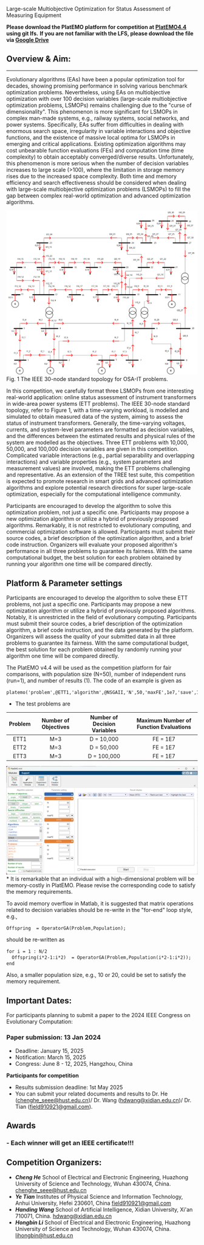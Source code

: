 Large-scale Multiobjective Optimization for Status Assessment of Measuring Equipment

**Please download the PlatEMO platform for competition at [PlatEMO4.4](https://github.com/ChengHust/IEEE-CEC-2024-Competition/tree/master) using git lfs.**
**If you are not familiar with the LFS, please download the file via [Google Drive](https://drive.google.com/file/d/1hfX8ejpZy4Dgx0daFZ3lItINfd_BpT1F/view?usp=drive_link)**

## Overview & Aim:

---

Evolutionary algorithms (EAs) have been a popular optimization tool for decades, showing promising performance in solving various benchmark optimization problems.
Nevertheless, using EAs on multiobjective optimization with over 100 decision variables (large-scale multiobjective optimization problems, LSMOPs) remains challenging due to the "curse of dimensionality".
This phenomenon is more significant for LSMOPs in complex man-made systems, e.g., railway systems, social networks, and power systems.
Specifically, EAs suffer from difficulties in dealing with enormous search space, irregularity in variable interactions and objective functions, and the existence of massive local optima for LSMOPs in emerging and critical applications.
Existing optimization algorithms may cost unbearable function evaluations (FEs) and computation time (time complexity) to obtain acceptably converged/diverse results.
Unfortunately, this phenomenon is more serious when the number of decision variables increases to large scale (>100), where the limitation in storage memory rises due to the increased space complexity.
Both time and memory efficiency and search effectiveness should be considered when dealing with large-scale multiobjective optimization problems (LSMOPs)  to fill the gap between complex real-world optimization and advanced optimization algorithms.

<img src="https://github.com/ChengHust/IEEE-CEC-2024-Competition/blob/main/CEC0_IEEE_30_nodes.png" />
Fig. 1 The IEEE 30-node standard topology for OSA-IT problems.

In this competition, we carefully format three LSMOPs from one interesting real-world application: online status assessment of instrument transformers in wide-area power systems (ETT problems).
The IEEE 30-node standard topology, refer to Figure 1, with a time-varying workload, is modelled and simulated to obtain measured data of the system, aiming to assess the status of instrument transformers.
Generally, the time-varying voltages, currents, and system-level parameters are formatted as decision variables, and the differences between the estimated results and physical rules of the system are modelled as the objectives.
Three ETT problems with 10,000, 50,000, and 100,000 decision variables are given in this competition.
Complicated variable interactions (e.g., partial separability and overlapping interactions) and variable properties (e.g., system parameters and measurement values) are involved, making the ETT problems challenging and representative.
As an extension of the TREE test suite, this competition is expected to promote research in smart grids and advanced optimization algorithms and explore potential research directions for super large-scale optimization, especially for the computational intelligence community.

Participants are encouraged to develop the algorithm to solve this optimization problem, not just a specific one.
Participants may propose a new optimization algorithm or utilize a hybrid of previously proposed algorithms.
Remarkably, it is not restricted to evolutionary computing, and commercial optimization software is allowed.
Participants must submit their source codes, a brief description of the optimization algorithm, and a brief code instruction.
Organizers will evaluate your proposed algorithm's performance in all three problems to guarantee its fairness.
With the same computational budget, the best solution for each problem obtained by running your algorithm one time will be compared directly.

## Platform & Parameter settings

Participants are encouraged to develop the algorithm to solve these ETT problems, not just a specific one.
Participants may propose a new optimization algorithm or utilize a hybrid of previously proposed algorithms.
Notably, it is unrestricted in the field of evolutionary computing.
Participants must submit their source codes, a brief description of the optimization algorithm, a brief code instruction, and the data generated by the platform.
Organizers will assess the quality of your submitted data in all three problems to guarantee its fairness.
With the same computational budget, the best solution for each problem obtained by randomly running your algorithm one time will be compared directly.

The PlatEMO v4.4 will be used as the competition platform for fair comparisons, with population size (N=50), number of independent runs (run=1), and number of results (1). The code of an example is given as

```
platemo('problem',@ETT1,'algorithm',@NSGAII,'N',50,'maxFE',1e7,'save',1)
```

* The test problems are

| Problem | Number of Objectives | Number of Decision Variables | Maximum Number of Function Evaluations |
| :-----: | :------------------: | :--------------------------: | :------------------------------------: |
|  ETT1  |         M=3         |          D = 10,000          |                FE = 1E7                |
|  ETT2  |         M=3         |         D = 50,000         |                FE = 1E7                |
|  ETT3  |         M=3         |         D = 100,000         |                FE = 1E7                |

<img src="https://github.com/ChengHust/IEEE-CEC-2024-Competition/blob/main/CEC2024Competition_Settings.png" />
* It is remarkable that an individual with a high-dimensional problem will be memory-costly in PlatEMO. Please revise the corresponding code to satisfy the memory requirements.

To avoid memory overflow in Matlab, it is suggested that matrix operations related to decision variables should be re-write in the "for-end" loop style, e.g.,

```
Offspring  = OperatorGA(Problem,Population);
```

should be re-written as

```
for i = 1 : N/2
  Offspring(i*2-1:i*2)  = OperatorGA(Problem,Population(i*2-1:i*2));
end
```

Also, a smaller population size, e.g., 10 or 20, could be set to satisfy the memory requirement.

## Important Dates:

For participants planning to submit a paper to the 2024 IEEE Congress on Evolutionary Computation:

### Paper submission: 13 Jan 2024

- Deadline: January 15, 2025
- Notification: March 15, 2025
- Congress: June 8 - 12, 2025, Hangzhou, China

**Participants for competition**

- Results submission deadline: 1st May 2025
- You can submit your related documents and results to Dr. He (chenghe_seee@hust.edu.cn)/ Dr. Wang (hdwang@xidian.edu.cn)/ Dr. Tian (field910921@gmail.com).

## Awards

### - Each winner will get an IEEE certificate!!!

## Competition Organizers:

* ***Cheng He***
  School of Electrical and Electronic Engineering, Huazhong University of Science and Technology, Wuhan 430074, China.
  chenghe_seee@hust.edu.cn
* ***Ye Tian***
  Institutes of Physical Science and Information Technology, Anhui University, Hefei 230601, China
  field910921@gmail.com
* ***Handing Wang***
  School of Artificial Intelligence, Xidian University, Xi'an 710071, China.
  hdwang@xidian.edu.cn
* ***Hongbin Li***
  School of Electrical and Electronic Engineering, Huazhong University of Science and Technology, Wuhan 430074, China.
  lihongbin@hust.edu.cn
